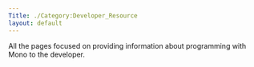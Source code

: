 ```yaml
---
Title: ./Category:Developer_Resource
layout: default
---
```


All the pages focused on providing information about programming with
Mono to the developer.
